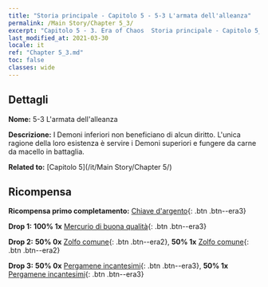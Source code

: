 ```yaml
---
title: "Storia principale - Capitolo 5 - 5-3 L'armata dell'alleanza"
permalink: /Main Story/Chapter 5_3/
excerpt: "Capitolo 5 - 3. Era of Chaos  Storia principale - Capitolo 5_3. 5-3 L'armata dell'alleanza"
last_modified_at: 2021-03-30
locale: it
ref: "Chapter 5_3.md"
toc: false
classes: wide
---
```


## Dettagli

 **Nome:** 5-3 L'armata dell'alleanza

 **Descrizione:** I Demoni inferiori non beneficiano di alcun diritto. L'unica ragione della loro esistenza è servire i Demoni superiori e fungere da carne da macello in battaglia.

 **Related to:** [Capitolo 5](/it/Main Story/Chapter 5/)

## Ricompensa

 **Ricompensa primo completamento:** [Chiave d'argento](/it/Items/con_693/){: .btn .btn--era3}

 **Drop 1:** **100% 1x** [Mercurio di buona qualità](/it/Items/mat_14/){: .btn .btn--era3}

 **Drop 2:** **50% 0x** [Zolfo comune](/it/Items/mat_9/){: .btn .btn--era2}, **50% 1x** [Zolfo comune](/it/Items/mat_9/){: .btn .btn--era2}

 **Drop 3:** **50% 0x** [Pergamene incantesimi](/it/Items/con_694/){: .btn .btn--era3}, **50% 1x** [Pergamene incantesimi](/it/Items/con_694/){: .btn .btn--era3}

